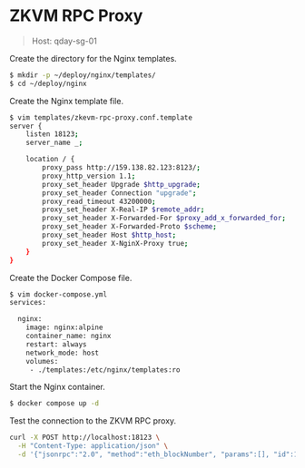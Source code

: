 # ZKVM RPC Proxy

> Host: qday-sg-01

Create the directory for the Nginx templates.

```bash
$ mkdir -p ~/deploy/nginx/templates/
$ cd ~/deploy/nginx
```

Create the Nginx template file.

```bash
$ vim templates/zkevm-rpc-proxy.conf.template
server {
    listen 18123;
    server_name _;

    location / {
        proxy_pass http://159.138.82.123:8123/;
        proxy_http_version 1.1;
        proxy_set_header Upgrade $http_upgrade;
        proxy_set_header Connection "upgrade";
        proxy_read_timeout 43200000;
        proxy_set_header X-Real-IP $remote_addr;
        proxy_set_header X-Forwarded-For $proxy_add_x_forwarded_for;
        proxy_set_header X-Forwarded-Proto $scheme;
        proxy_set_header Host $http_host;
        proxy_set_header X-NginX-Proxy true;
    }
}
```

Create the Docker Compose file.

```bash
$ vim docker-compose.yml
services:

  nginx:
    image: nginx:alpine
    container_name: nginx
    restart: always
    network_mode: host
    volumes:
     - ./templates:/etc/nginx/templates:ro
```

Start the Nginx container.

```bash
$ docker compose up -d
```

Test the connection to the ZKVM RPC proxy.

```bash
curl -X POST http://localhost:18123 \
  -H "Content-Type: application/json" \
  -d '{"jsonrpc":"2.0", "method":"eth_blockNumber", "params":[], "id":1}'
```
